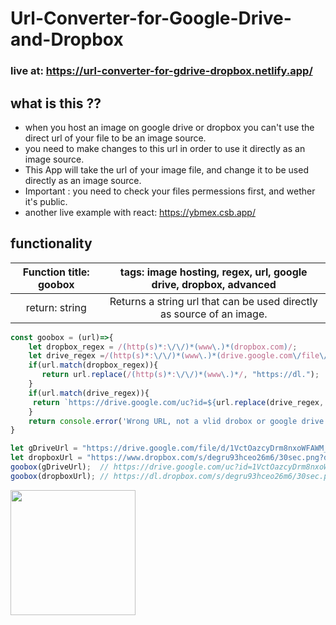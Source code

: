 # Url-Converter-for-Google-Drive-and-Dropbox

### live at: https://url-converter-for-gdrive-dropbox.netlify.app/


## what is this ??
- when you host an image on google drive or dropbox you can't use the direct url of your file to be an image source.
- you need to make changes to this url in order to use it directly as an image source.
- This App will take the url of your image file, and change it to be used directly as an image source.
- Important : you need to check your files permessions first, and wether it's public.
- another live example with react: https://ybmex.csb.app/

## functionality
| Function title: goobox |  tags: image hosting, regex, url, google drive, dropbox, advanced |
| :-: | :-:  |
| return: string | Returns a string url that can be used directly as source of an image. |


```js
const goobox = (url)=>{
    let dropbox_regex = /(http(s)*:\/\/)*(www\.)*(dropbox.com)/;
    let drive_regex =/(http(s)*:\/\/)*(www\.)*(drive.google.com\/file\/d\/)/;
    if(url.match(dropbox_regex)){
       return url.replace(/(http(s)*:\/\/)*(www\.)*/, "https://dl.");
    }
    if(url.match(drive_regex)){
     return `https://drive.google.com/uc?id=${url.replace(drive_regex, "").match(/[\w]*\//)[0].replace(/\//,"")}`;
    }
    return console.error('Wrong URL, not a vlid drobox or google drive url');
}
```

```js
let gDriveUrl = "https://drive.google.com/file/d/1VctOazcyDrm8nxoWFAWM_t5bxlpyLI9s/view?usp=sharing";
let dropboxUrl = "https://www.dropbox.com/s/degru93hceo26m6/30sec.png?dl=0";
goobox(gDriveUrl);  // https://drive.google.com/uc?id=1VctOazcyDrm8nxoWFAWM_t5bxlpyLI9s
goobox(dropboxUrl); // https://dl.dropbox.com/s/degru93hceo26m6/30sec.png?dl=0
```

<img src="https://pbs.twimg.com/media/ETouJ-LXQAU_SqV?format=png&name=small" width="200px" >
